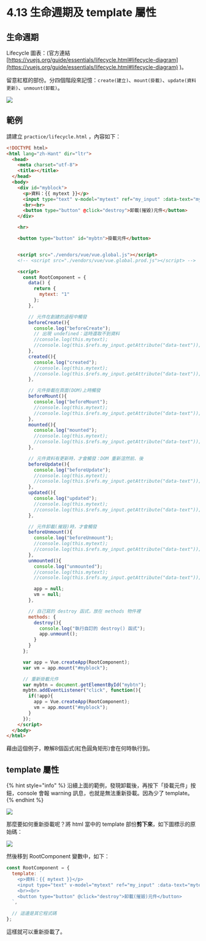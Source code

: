 # 4.13 生命週期及 template 屬性

## 生命週期

Lifecycle 圖表：(官方連結 [https://vuejs.org/guide/essentials/lifecycle.html#lifecycle-diagram](https://vuejs.org/guide/essentials/lifecycle.html#lifecycle-diagram) )。

留意紅框的部份。分四個階段來記憶：`create(建立)`、`mount(掛載)`、`update(資料更新)`、`unmount(卸載)`。

![](../.gitbook/assets/vue\_lifecycle.png)



## 範例

請建立 `practice/lifecycle.html` ，內容如下：

```html
<!DOCTYPE html>
<html lang="zh-Hant" dir="ltr">
  <head>
    <meta charset="utf-8">
    <title></title>
  </head>
  <body>
    <div id="myblock">
      <p>資料：{{ mytext }}</p>
      <input type="text" v-model="mytext" ref="my_input" :data-text="mytext">
      <br><br>
      <button type="button" @click="destroy">卸載(摧毀)元件</button>
    </div>

    <hr>

    <button type="button" id="mybtn">掛載元件</button>


    <script src="./vendors/vue/vue.global.js"></script>
    <!-- <script src="./vendors/vue/vue.global.prod.js"></script> -->

    <script>
      const RootComponent = {
        data() {
          return {
            mytext: "1"
          };
        },

        // 元件在創建的過程中觸發
        beforeCreate(){
          console.log("beforeCreate");
          // 出現 undefined：這時還取不到資料
          //console.log(this.mytext);
          //console.log(this.$refs.my_input.getAttribute("data-text"));
        },
        created(){
          console.log("created");
          //console.log(this.mytext);
          //console.log(this.$refs.my_input.getAttribute("data-text"));
        },

        // 元件掛載在頁面(DOM)上時觸發
        beforeMount(){
          console.log("beforeMount");
          //console.log(this.mytext);
          //console.log(this.$refs.my_input.getAttribute("data-text"));
        },
        mounted(){
          console.log("mounted");
          //console.log(this.mytext);
          //console.log(this.$refs.my_input.getAttribute("data-text"));
        },

        // 元件資料有更新時，才會觸發：DOM 重新渲然前、後
        beforeUpdate(){
          console.log("beforeUpdate");
          //console.log(this.mytext);
          //console.log(this.$refs.my_input.getAttribute("data-text"));
        },
        updated(){
          console.log("updated");
          //console.log(this.mytext);
          //console.log(this.$refs.my_input.getAttribute("data-text"));
        },

        // 元件卸載(摧毀)時，才會觸發
        beforeUnmount(){
          console.log("beforeUnmount");
          //console.log(this.mytext);
          //console.log(this.$refs.my_input.getAttribute("data-text"));
        },
        unmounted(){
          console.log("unmounted");
          //console.log(this.mytext);
          //console.log(this.$refs.my_input.getAttribute("data-text"));

          app = null;
          vm = null;
        },

        // 自己寫的 destroy 函式，放在 methods 物件裡
        methods: {
          destroy(){
            console.log("執行自訂的 destroy() 函式");
            app.unmount();
          }
        }
      };

      var app = Vue.createApp(RootComponent);
      var vm = app.mount("#myblock");

      // 重新掛載元件
      var mybtn = document.getElementById("mybtn");
      mybtn.addEventListener("click", function(){
        if(!app){
          app = Vue.createApp(RootComponent);
          vm = app.mount("#myblock");
        }
      });
    </script>
  </body>
</html>
```

藉由這個例子，瞭解8個函式(紅色圓角矩形)會在何時執行到。



## template 屬性



{% hint style="info" %}
沿續上面的範例，發現卸載後，再按下「掛載元件」按鈕，console 會報 warning 訊息，也就是無法重新掛載。因為少了 template。
{% endhint %}

![](../.gitbook/assets/missing\_template.png)



那麼要如何重新掛載呢？將 html 當中的 template 部份**剪下來**，如下圖標示的原始碼：

![](../.gitbook/assets/html\_template.png)

然後移到 RootComponent 變數中，如下：

```javascript
const RootComponent = {
  template: `
    <p>資料：{{ mytext }}</p>
    <input type="text" v-model="mytext" ref="my_input" :data-text="mytext">
    <br><br>
    <button type="button" @click="destroy">卸載(摧毀)元件</button>
  `,
  
  // 這邊是其它程式碼
};
```

這樣就可以重新掛載了。


